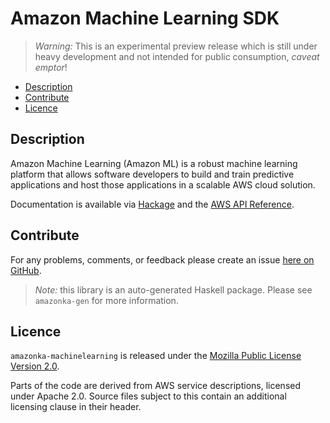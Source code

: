# Amazon Machine Learning SDK

> _Warning:_ This is an experimental preview release which is still under heavy development and not intended for public consumption, _caveat emptor_!

* [Description](#description)
* [Contribute](#contribute)
* [Licence](#licence)

## Description

Amazon Machine Learning (Amazon ML) is a robust machine learning platform
that allows software developers to build and train predictive applications
and host those applications in a scalable AWS cloud solution.

Documentation is available via [Hackage](http://hackage.haskell.org/package/amazonka-machinelearning)
and the [AWS API Reference](http://docs.aws.amazon.com/machine-learning/latest/APIReference/Welcome.html).


## Contribute

For any problems, comments, or feedback please create an issue [here on GitHub](https://github.com/brendanhay/amazonka/issues).

> _Note:_ this library is an auto-generated Haskell package. Please see `amazonka-gen` for more information.


## Licence

`amazonka-machinelearning` is released under the [Mozilla Public License Version 2.0](http://www.mozilla.org/MPL/).

Parts of the code are derived from AWS service descriptions, licensed under Apache 2.0.
Source files subject to this contain an additional licensing clause in their header.
